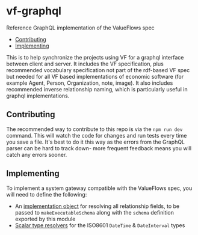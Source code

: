 # vf-graphql

Reference GraphQL implementation of the ValueFlows spec

<!-- MarkdownTOC -->

- [Contributing](#contributing)
- [Implementing](#implementing)

<!-- /MarkdownTOC -->


This is to help synchronize the projects using VF for a graphql interface between client and server.  It includes the VF specification, plus recommended vocabulary specification not part of the rdf-based VF spec but needed for all VF based implementations of economic software (for example Agent, Person, Organization, note, image).  It also includes recommended inverse relationship naming, which is particularly useful in graphql implementations.



## Contributing

The recommended way to contribute to this repo is via the `npm run dev` command. This will watch the code for changes and run tests every time you save a file. It's best to do it this way as the errors from the GraphQL parser can be hard to track down- more frequent feedback means you will catch any errors sooner.



## Implementing

To implement a system gateway compatible with the ValueFlows spec, you will need to define the following:

- An [implementation object](https://www.apollographql.com/docs/graphql-tools/generate-schema.html) for resolving all relationship fields, to be passed to `makeExecutableSchema` along with the `schema` definition exported by this module
- [Scalar type resolvers](https://www.apollographql.com/docs/graphql-tools/scalars.html) for the ISO8601 `DateTime` & `DateInterval` types
